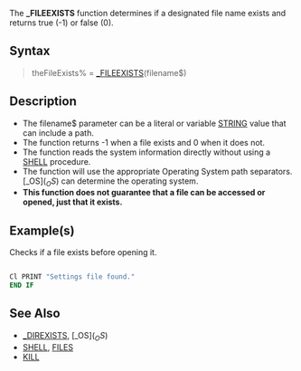 The **_FILEEXISTS** function determines if a designated file name exists and returns true (-1) or false (0).

## Syntax

> theFileExists% = [_FILEEXISTS](_FILEEXISTS)(filename$)

## Description

* The filename$ parameter can be a literal or variable [STRING](STRING) value that can include a path.
* The function returns -1 when a file exists and 0 when it does not.
* The function reads the system information directly without using a [SHELL](SHELL) procedure.
* The function will use the appropriate Operating System path separators. [_OS$](_OS$) can determine the operating system.
* **This function does not guarantee that a file can be accessed or opened, just that it exists.**

## Example(s)

Checks if a file exists before opening it.

```vb

Cl PRINT "Settings file found."
END IF

```

## See Also

* [_DIREXISTS](_DIREXISTS), [_OS$](_OS$)
* [SHELL](SHELL), [FILES](FILES)
* [KILL](KILL)
